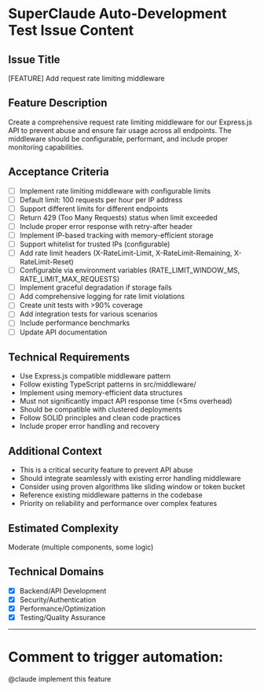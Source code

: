 # SuperClaude Auto-Development Test Issue Content

## Issue Title
[FEATURE] Add request rate limiting middleware

## Feature Description
Create a comprehensive request rate limiting middleware for our Express.js API to prevent abuse and ensure fair usage across all endpoints. The middleware should be configurable, performant, and include proper monitoring capabilities.

## Acceptance Criteria
- [ ] Implement rate limiting middleware with configurable limits
- [ ] Default limit: 100 requests per hour per IP address
- [ ] Support different limits for different endpoints
- [ ] Return 429 (Too Many Requests) status when limit exceeded
- [ ] Include proper error response with retry-after header
- [ ] Implement IP-based tracking with memory-efficient storage
- [ ] Support whitelist for trusted IPs (configurable)
- [ ] Add rate limit headers (X-RateLimit-Limit, X-RateLimit-Remaining, X-RateLimit-Reset)
- [ ] Configurable via environment variables (RATE_LIMIT_WINDOW_MS, RATE_LIMIT_MAX_REQUESTS)
- [ ] Implement graceful degradation if storage fails
- [ ] Add comprehensive logging for rate limit violations
- [ ] Create unit tests with >90% coverage
- [ ] Add integration tests for various scenarios
- [ ] Include performance benchmarks
- [ ] Update API documentation

## Technical Requirements
- Use Express.js compatible middleware pattern
- Follow existing TypeScript patterns in src/middleware/
- Implement using memory-efficient data structures
- Must not significantly impact API response time (<5ms overhead)
- Should be compatible with clustered deployments
- Follow SOLID principles and clean code practices
- Include proper error handling and recovery

## Additional Context
- This is a critical security feature to prevent API abuse
- Should integrate seamlessly with existing error handling middleware
- Consider using proven algorithms like sliding window or token bucket
- Reference existing middleware patterns in the codebase
- Priority on reliability and performance over complex features

## Estimated Complexity
Moderate (multiple components, some logic)

## Technical Domains
- [x] Backend/API Development
- [x] Security/Authentication
- [x] Performance/Optimization
- [x] Testing/Quality Assurance

---

# Comment to trigger automation:
@claude implement this feature